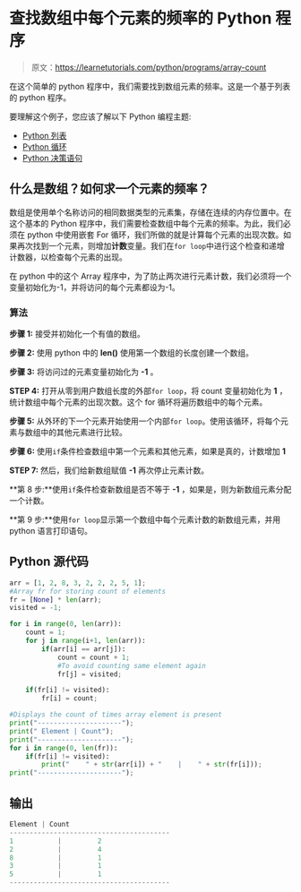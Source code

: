 # 查找数组中每个元素的频率的 Python 程序

> 原文：<https://learnetutorials.com/python/programs/array-count>

在这个简单的 python 程序中，我们需要找到数组元素的频率。这是一个基于列表的 python 程序。

要理解这个例子，您应该了解以下 Python 编程主题:

*   [Python 列表](../../python/python-lists "Python List or array")
*   [Python 循环](../../python/python-loop-tutorials "Loops in Python")
*   [Python 决策语句](../../python/decision-making-statements "Python decision making statements")

## 什么是数组？如何求一个元素的频率？

数组是使用单个名称访问的相同数据类型的元素集，存储在连续的内存位置中。在这个基本的 Python 程序中，我们需要检查数组中每个元素的频率。为此，我们必须在 python 中使用嵌套 For 循环，我们所做的就是计算每个元素的出现次数。如果再次找到一个元素，则增加**计数**变量。我们在`for loop`中进行这个检查和递增计数器，以检查每个元素的出现。

在 python 中的这个 Array 程序中，为了防止两次进行元素计数，我们必须将一个变量初始化为-1，并将访问的每个元素都设为-1。

### 算法

**步骤 1:** 接受并初始化一个有值的数组。

**步骤 2:** 使用 python 中的 **len()** 使用第一个数组的长度创建一个数组。

**步骤 3:** 将访问过的元素变量初始化为 **-1** 。

**STEP 4:** 打开从零到用户数组长度的外部`for loop`，将 count 变量初始化为 **1** ，统计数组中每个元素的出现次数。这个 for 循环将遍历数组中的每个元素。

**步骤 5:** 从外环的下一个元素开始使用一个内部`for loop`。使用该循环，将每个元素与数组中的其他元素进行比较。

**步骤 6:** 使用`if`条件检查数组中第一个元素和其他元素，如果是真的，计数增加 **1**

**STEP 7:** 然后，我们给新数组赋值 **-1** 再次停止元素计数。

**第 8 步:**使用`if`条件检查新数组是否不等于 **-1** ，如果是，则为新数组元素分配一个计数。

**第 9 步:**使用`for loop`显示第一个数组中每个元素计数的新数组元素，并用 python 语言打印语句。

## Python 源代码

```py
arr = [1, 2, 8, 3, 2, 2, 2, 5, 1];     
#Array fr for storing count of elements  
fr = [None] * len(arr);    
visited = -1;    

for i in range(0, len(arr)):    
    count = 1;    
    for j in range(i+1, len(arr)):    
        if(arr[i] == arr[j]):    
            count = count + 1;    
            #To avoid counting same element again    
            fr[j] = visited;    

    if(fr[i] != visited):    
        fr[i] = count;    

#Displays the count of times array element is present    
print("---------------------");    
print(" Element | Count");    
print("---------------------");    
for i in range(0, len(fr)):    
    if(fr[i] != visited):    
        print("    " + str(arr[i]) + "    |    " + str(fr[i]));    
print("---------------------"); 

```

## 输出

```py
Element | Count
----------------------------------------
1           |         2
2           |         4
8           |         1
3           |         1
5           |         1
----------------------------------------
```